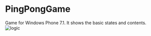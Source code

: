 # PingPongGame
Game for Windows Phone 7.1. It shows the basic states and contents. 
![logic](http://www.itreverie.com/githubimages/itR-PingPongGame.jpg)



